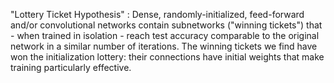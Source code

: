 "Lottery Ticket Hypothesis" : Dense, randomly-initialized, feed-forward and/or convolutional networks contain subnetworks ("winning tickets") that - when trained in isolation - reach test accuracy comparable to the original network in a similar number of iterations. The winning tickets we find have won the initialization lottery: their connections have initial weights that make training particularly effective.
